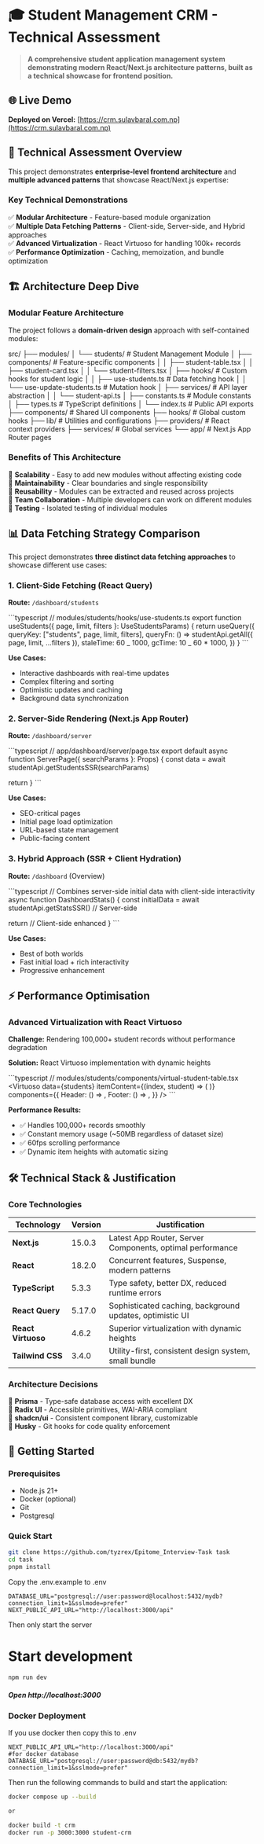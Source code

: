 # 🎓 Student Management CRM - Technical Assessment

> **A comprehensive student application management system demonstrating modern React/Next.js architecture patterns, built as a technical showcase for frontend position.**

## 🌐 Live Demo

**Deployed on Vercel:** [https://crm.sulavbaral.com.np](https://crm.sulavbaral.com.np)

## 🎯 Technical Assessment Overview

This project demonstrates **enterprise-level frontend architecture** and **multiple advanced patterns** that showcase React/Next.js expertise:

### Key Technical Demonstrations

✅ **Modular Architecture** - Feature-based module organization  
✅ **Multiple Data Fetching Patterns** - Client-side, Server-side, and Hybrid approaches  
✅ **Advanced Virtualization** - React Virtuoso for handling 100k+ records  
✅ **Performance Optimization** - Caching, memoization, and bundle optimization

## 🏗️ Architecture Deep Dive

### Modular Feature Architecture

The project follows a **domain-driven design** approach with self-contained modules:

src/
├── modules/
│ └── students/ # Student Management Module
│ ├── components/ # Feature-specific components
│ │ ├── student-table.tsx
│ │ ├── student-card.tsx
│ │ └── student-filters.tsx
│ ├── hooks/ # Custom hooks for student logic
│ │ ├── use-students.ts # Data fetching hook
│ │ └── use-update-students.ts # Mutation hook
│ ├── services/ # API layer abstraction
│ │ └── student-api.ts
│ ├── constants.ts # Module constants
│ ├── types.ts # TypeScript definitions
│ └── index.ts # Public API exports
├── components/ # Shared UI components
├── hooks/ # Global custom hooks
├── lib/ # Utilities and configurations
├── providers/ # React context providers
├── services/ # Global services
└── app/ # Next.js App Router pages

### Benefits of This Architecture

🔹 **Scalability** - Easy to add new modules without affecting existing code  
🔹 **Maintainability** - Clear boundaries and single responsibility  
🔹 **Reusability** - Modules can be extracted and reused across projects  
🔹 **Team Collaboration** - Multiple developers can work on different modules  
🔹 **Testing** - Isolated testing of individual modules

## 📊 Data Fetching Strategy Comparison

This project demonstrates **three distinct data fetching approaches** to showcase different use cases:

### 1. Client-Side Fetching (React Query)

**Route:** `/dashboard/students`

\`\`\`typescript
// modules/students/hooks/use-students.ts
export function useStudents({ page, limit, filters }: UseStudentsParams) {
return useQuery({
queryKey: ["students", page, limit, filters],
queryFn: () => studentApi.getAll({ page, limit, ...filters }),
staleTime: 60 _ 1000,
gcTime: 10 _ 60 \* 1000,
})
}
\`\`\`

**Use Cases:**

- Interactive dashboards with real-time updates
- Complex filtering and sorting
- Optimistic updates and caching
- Background data synchronization

### 2. Server-Side Rendering (Next.js App Router)

**Route:** `/dashboard/server`

\`\`\`typescript
// app/dashboard/server/page.tsx
export default async function ServerPage({ searchParams }: Props) {
const data = await studentApi.getStudentsSSR(searchParams)

return <ServerStudentTable students={data.students} />
}
\`\`\`

**Use Cases:**

- SEO-critical pages
- Initial page load optimization
- URL-based state management
- Public-facing content

### 3. Hybrid Approach (SSR + Client Hydration)

**Route:** `/dashboard` (Overview)

\`\`\`typescript
// Combines server-side initial data with client-side interactivity
async function DashboardStats() {
const initialData = await studentApi.getStatsSSR() // Server-side

return <StatsDisplay initialData={initialData} /> // Client-side enhanced
}
\`\`\`

**Use Cases:**

- Best of both worlds
- Fast initial load + rich interactivity
- Progressive enhancement

## ⚡ Performance Optimisation

### Advanced Virtualization with React Virtuoso

**Challenge:** Rendering 100,000+ student records without performance degradation

**Solution:** React Virtuoso implementation with dynamic heights

\`\`\`typescript
// modules/students/components/virtual-student-table.tsx
<Virtuoso
data={students}
itemContent={(index, student) => (
<StudentRow student={student} index={index} />
)}
components={{
    Header: () => <TableHeader />,
    Footer: () => <TableFooter />,
  }}
/>
\`\`\`

**Performance Results:**

- ✅ Handles 100,000+ records smoothly
- ✅ Constant memory usage (~50MB regardless of dataset size)
- ✅ 60fps scrolling performance
- ✅ Dynamic item heights with automatic sizing

## 🛠️ Technical Stack & Justification

### Core Technologies

| Technology         | Version | Justification                                             |
| ------------------ | ------- | --------------------------------------------------------- |
| **Next.js**        | 15.0.3  | Latest App Router, Server Components, optimal performance |
| **React**          | 18.2.0  | Concurrent features, Suspense, modern patterns            |
| **TypeScript**     | 5.3.3   | Type safety, better DX, reduced runtime errors            |
| **React Query**    | 5.17.0  | Sophisticated caching, background updates, optimistic UI  |
| **React Virtuoso** | 4.6.2   | Superior virtualization with dynamic heights              |
| **Tailwind CSS**   | 3.4.0   | Utility-first, consistent design system, small bundle     |

### Architecture Decisions

🔹 **Prisma** - Type-safe database access with excellent DX  
🔹 **Radix UI** - Accessible primitives, WAI-ARIA compliant  
🔹 **shadcn/ui** - Consistent component library, customizable  
🔹 **Husky** - Git hooks for code quality enforcement

## 🚀 Getting Started

### Prerequisites

- Node.js 21+
- Docker (optional)
- Git
- Postgresql

### Quick Start

```bash
git clone https://github.com/tyzrex/Epitome_Interview-Task task
cd task
pnpm install
```

Copy the .env.example to .env

```
DATABASE_URL="postgresql://user:password@localhost:5432/mydb?connection_limit=1&sslmode=prefer"
NEXT_PUBLIC_API_URL="http://localhost:3000/api"
```

Then only start the server

# Start development

```bash
npm run dev
```

##### Open http://localhost:3000

### Docker Deployment

If you use docker then copy this to .env

```
NEXT_PUBLIC_API_URL="http://localhost:3000/api"
#for docker database
DATABASE_URL="postgresql://user:password@db:5432/mydb?connection_limit=1&sslmode=prefer"
```

Then run the following commands to build and start the application:     


```bash
docker compose up --build

or

docker build -t crm
docker run -p 3000:3000 student-crm
```
